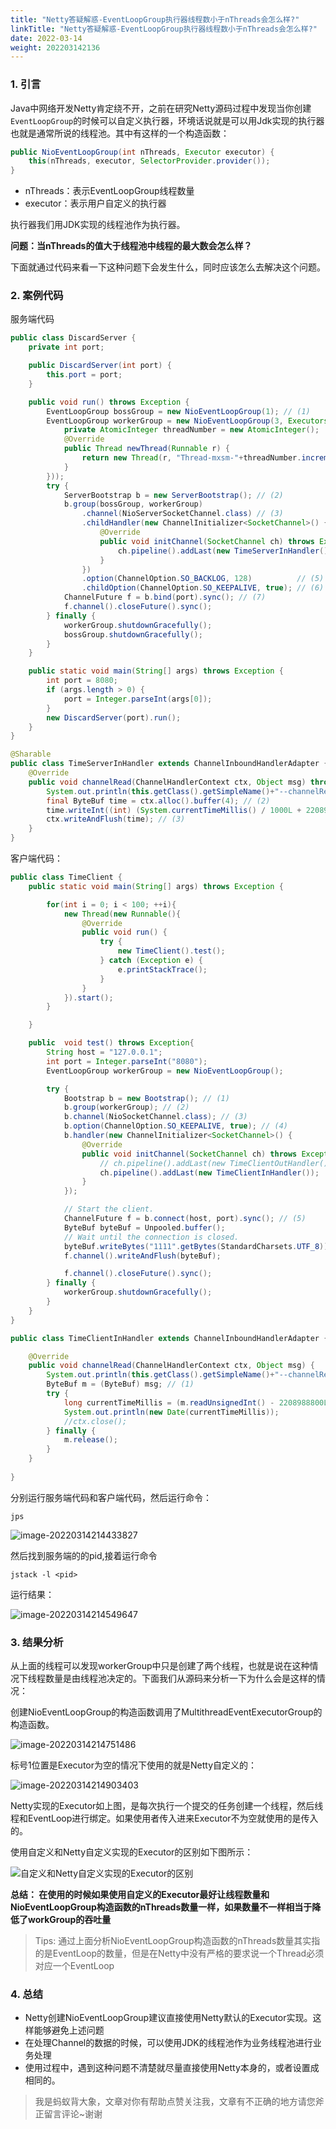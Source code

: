 ```yaml
---
title: "Netty答疑解惑-EventLoopGroup执行器线程数小于nThreads会怎么样?"
linkTitle: "Netty答疑解惑-EventLoopGroup执行器线程数小于nThreads会怎么样?"
date: 2022-03-14
weight: 202203142136
---
```


### 1. 引言

Java中网络开发Netty肯定绕不开，之前在研究Netty源码过程中发现当你创建 `EventLoopGroup`的时候可以自定义执行器，环境话说就是可以用Jdk实现的执行器也就是通常所说的线程池。其中有这样的一个构造函数：

```java
public NioEventLoopGroup(int nThreads, Executor executor) {
    this(nThreads, executor, SelectorProvider.provider());
}
```

- nThreads：表示EventLoopGroup线程数量
- executor：表示用户自定义的执行器

执行器我们用JDK实现的线程池作为执行器。

**问题：当nThreads的值大于线程池中线程的最大数会怎么样？**

下面就通过代码来看一下这种问题下会发生什么，同时应该怎么去解决这个问题。

### 2. 案例代码

服务端代码

```java
public class DiscardServer {
    private int port;

    public DiscardServer(int port) {
        this.port = port;
    }

    public void run() throws Exception {
        EventLoopGroup bossGroup = new NioEventLoopGroup(1); // (1)
        EventLoopGroup workerGroup = new NioEventLoopGroup(3, Executors.newFixedThreadPool(2, new ThreadFactory() {
            private AtomicInteger threadNumber = new AtomicInteger();
            @Override
            public Thread newThread(Runnable r) {
                return new Thread(r, "Thread-mxsm-"+threadNumber.incrementAndGet());
            }
        }));
        try {
            ServerBootstrap b = new ServerBootstrap(); // (2)
            b.group(bossGroup, workerGroup)
                .channel(NioServerSocketChannel.class) // (3)
                .childHandler(new ChannelInitializer<SocketChannel>() { // (4)
                    @Override
                    public void initChannel(SocketChannel ch) throws Exception {
                        ch.pipeline().addLast(new TimeServerInHandler());
                    }
                })
                .option(ChannelOption.SO_BACKLOG, 128)          // (5)
                .childOption(ChannelOption.SO_KEEPALIVE, true); // (6)
            ChannelFuture f = b.bind(port).sync(); // (7)
            f.channel().closeFuture().sync();
        } finally {
            workerGroup.shutdownGracefully();
            bossGroup.shutdownGracefully();
        }
    }

    public static void main(String[] args) throws Exception {
        int port = 8080;
        if (args.length > 0) {
            port = Integer.parseInt(args[0]);
        }
        new DiscardServer(port).run();
    }
}

@Sharable
public class TimeServerInHandler extends ChannelInboundHandlerAdapter {
    @Override
    public void channelRead(ChannelHandlerContext ctx, Object msg) throws Exception {
        System.out.println(this.getClass().getSimpleName()+"--channelRead");
        final ByteBuf time = ctx.alloc().buffer(4); // (2)
        time.writeInt((int) (System.currentTimeMillis() / 1000L + 2208988800L));
        ctx.writeAndFlush(time); // (3)
    }
}
```

客户端代码：

```java
public class TimeClient {
    public static void main(String[] args) throws Exception {

        for(int i = 0; i < 100; ++i){
            new Thread(new Runnable(){
                @Override
                public void run() {
                    try {
                        new TimeClient().test();
                    } catch (Exception e) {
                        e.printStackTrace();
                    }
                }
            }).start();
        }

    }

    public  void test() throws Exception{
        String host = "127.0.0.1";
        int port = Integer.parseInt("8080");
        EventLoopGroup workerGroup = new NioEventLoopGroup();

        try {
            Bootstrap b = new Bootstrap(); // (1)
            b.group(workerGroup); // (2)
            b.channel(NioSocketChannel.class); // (3)
            b.option(ChannelOption.SO_KEEPALIVE, true); // (4)
            b.handler(new ChannelInitializer<SocketChannel>() {
                @Override
                public void initChannel(SocketChannel ch) throws Exception {
                    // ch.pipeline().addLast(new TimeClientOutHandler());
                    ch.pipeline().addLast(new TimeClientInHandler());
                }
            });

            // Start the client.
            ChannelFuture f = b.connect(host, port).sync(); // (5)
            ByteBuf byteBuf = Unpooled.buffer();
            // Wait until the connection is closed.
            byteBuf.writeBytes("1111".getBytes(StandardCharsets.UTF_8));
            f.channel().writeAndFlush(byteBuf);

            f.channel().closeFuture().sync();
        } finally {
            workerGroup.shutdownGracefully();
        }
    }
}

public class TimeClientInHandler extends ChannelInboundHandlerAdapter {

    @Override
    public void channelRead(ChannelHandlerContext ctx, Object msg) {
        System.out.println(this.getClass().getSimpleName()+"--channelRead");
        ByteBuf m = (ByteBuf) msg; // (1)
        try {
            long currentTimeMillis = (m.readUnsignedInt() - 2208988800L) * 1000L;
            System.out.println(new Date(currentTimeMillis));
            //ctx.close();
        } finally {
            m.release();
        }
    }
    
}
```

分别运行服务端代码和客户端代码，然后运行命令：

```shell
jps
```

![image-20220314214433827](C:\Users\mxsm\AppData\Roaming\Typora\typora-user-images\image-20220314214433827.png)

然后找到服务端的的pid,接着运行命令

```shell
jstack -l <pid>
```

运行结果：

![image-20220314214549647](C:\Users\mxsm\AppData\Roaming\Typora\typora-user-images\image-20220314214549647.png)

### 3. 结果分析

从上面的线程可以发现workerGroup中只是创建了两个线程，也就是说在这种情况下线程数量是由线程池决定的。下面我们从源码来分析一下为什么会是这样的情况：

创建NioEventLoopGroup的构造函数调用了MultithreadEventExecutorGroup的构造函数。

![image-20220314214751486](C:\Users\mxsm\AppData\Roaming\Typora\typora-user-images\image-20220314214751486.png)

标号1位置是Executor为空的情况下使用的就是Netty自定义的：

![image-20220314214903403](C:\Users\mxsm\AppData\Roaming\Typora\typora-user-images\image-20220314214903403.png)

Netty实现的Executor如上图，是每次执行一个提交的任务创建一个线程，然后线程和EventLoop进行绑定。如果使用者传入进来Executor不为空就使用的是传入的。

使用自定义和Netty自定义实现的Executor的区别如下图所示：

![自定义和Netty自定义实现的Executor的区别](E:\download\自定义和Netty自定义实现的Executor的区别.png)

**总结： 在使用的时候如果使用自定义的Executor最好让线程数量和NioEventLoopGroup构造函数的nThreads数量一样，如果数量不一样相当于降低了workGroup的吞吐量**

> Tips: 通过上面分析NioEventLoopGroup构造函数的nThreads数量其实指的是EventLoop的数量，但是在Netty中没有严格的要求说一个Thread必须对应一个EventLoop

### 4. 总结

- Netty创建NioEventLoopGroup建议直接使用Netty默认的Executor实现。这样能够避免上述问题
- 在处理Channel的数据的时候，可以使用JDK的线程池作为业务线程池进行业务处理
- 使用过程中，遇到这种问题不清楚就尽量直接使用Netty本身的，或者设置成相同的。

> 我是蚂蚁背大象，文章对你有帮助点赞关注我，文章有不正确的地方请您斧正留言评论~谢谢